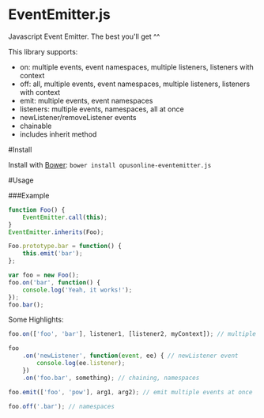 EventEmitter.js
===============

Javascript Event Emitter. The best you'll get ^^

This library supports:
* on: multiple events, event namespaces, multiple listeners, listeners with context
* off: all, multiple events, event namespaces, multiple listeners, listeners with context
* emit: multiple events, event namespaces
* listeners: multiple events, namespaces, all at once
* newListener/removeListener events
* chainable
* includes inherit method

#Install

Install with [Bower](http://bower.io): `bower install opusonline-eventemitter.js`

#Usage

###Example

```javascript
function Foo() {
	EventEmitter.call(this);
}
EventEmitter.inherits(Foo);

Foo.prototype.bar = function() {
	this.emit('bar');
};

var foo = new Foo();
foo.on('bar', function() {
	console.log('Yeah, it works!');
});
foo.bar();
```

Some Highlights:

```javascript
foo.on(['foo', 'bar'], listener1, [listener2, myContext]); // multiple events, multiple listener, listeners context

foo
	.on('newListener', function(event, ee) { // newListener event
		console.log(ee.listener);
	})
	.on('foo.bar', something); // chaining, namespaces

foo.emit(['foo', 'pow'], arg1, arg2); // emit multiple events at once

foo.off('.bar'); // namespaces
```
